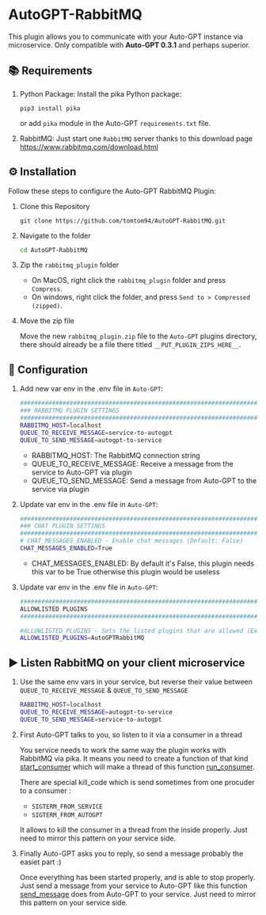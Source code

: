 # AutoGPT-RabbitMQ

This plugin allows you to communicate with your Auto-GPT instance via microservice. Only compatible with **Auto-GPT 0.3.1** and perhaps superior.

## 📚 Requirements

1. Python Package: Install the pika Python package: 

    ```pip3
    pip3 install pika
    ```

    or add `pika` module in the Auto-GPT `requirements.txt` file.

2. RabbitMQ: Just start one `RabbitMQ` server thanks to this download page https://www.rabbitmq.com/download.html

## ⚙️ Installation

Follow these steps to configure the Auto-GPT RabbitMQ Plugin:

1. Clone this Repository

    ```git
    git clone https://github.com/tomtom94/AutoGPT-RabbitMQ.git
    ```

2. Navigate to the folder

    ```sh
    cd AutoGPT-RabbitMQ
    ```

3. Zip the `rabbitmq_plugin` folder

    - On MacOS, right click the `rabbitmq_plugin` folder and press `Compress`. 
    - On windows, right click the folder, and press `Send to > Compressed (zipped)`.

4. Move the zip file

    Move the new `rabbitmq_plugin.zip` file to the `Auto-GPT` plugins directory, there should already be a file there titled `__PUT_PLUGIN_ZIPS_HERE__`.

## 🔧 Configuration

1. Add new var env in the .env file in `Auto-GPT`:

    ```sh
    ################################################################################
    ### RABBITMQ PLUGIN SETTINGS
    ################################################################################
    RABBITMQ_HOST=localhost
    QUEUE_TO_RECEIVE_MESSAGE=service-to-autogpt
    QUEUE_TO_SEND_MESSAGE=autogpt-to-service
    ```

    - RABBITMQ_HOST: The RabbitMQ connection string
    - QUEUE_TO_RECEIVE_MESSAGE: Receive a message from the service to Auto-GPT via plugin
    - QUEUE_TO_SEND_MESSAGE: Send a message from Auto-GPT to the service via plugin

2. Update var env in the .env file in `Auto-GPT`:

    ```sh
    ################################################################################
    ### CHAT PLUGIN SETTINGS
    ################################################################################
    # CHAT_MESSAGES_ENABLED - Enable chat messages (Default: False)
    CHAT_MESSAGES_ENABLED=True
    ```

    - CHAT_MESSAGES_ENABLED: By default it's False, this plugin needs this var to be True otherwise this plugin would be useless

3. Update var env in the .env file in `Auto-GPT`:

    ```sh
    ################################################################################
    ALLOWLISTED PLUGINS
    ################################################################################

    #ALLOWLISTED_PLUGINS - Sets the listed plugins that are allowed (Example: plugin1,plugin2,plugin3)
    ALLOWLISTED_PLUGINS=AutoGPTRabbitMQ
    ```

## ► Listen RabbitMQ on your client microservice

1. Use the same env vars in your service, but reverse their value between `QUEUE_TO_RECEIVE_MESSAGE` & `QUEUE_TO_SEND_MESSAGE`

    ```sh
    RABBITMQ_HOST=localhost
    QUEUE_TO_RECEIVE_MESSAGE=autogpt-to-service
    QUEUE_TO_SEND_MESSAGE=service-to-autogpt
    ```

2. First Auto-GPT talks to you, so listen to it via a consumer in a thread

    You service needs to work the same way the plugin works with RabbitMQ via pika. It means you need to create a function of that kind [start_consumer](/rabbitmq_plugin/rabbitmq_plugin.py#L62) which will make a thread of this function [run_consumer](/rabbitmq_plugin/rabbitmq_plugin.py#L16).

    There are special kill_code which is send sometimes from one procuder to a consumer :
    - `SIGTERM_FROM_SERVICE`
    - `SIGTERM_FROM_AUTOGPT`

    It allows to kill the consumer in a thread from the inside properly.
    Just need to mirror this pattern on your service side.

3. Finally Auto-GPT asks you to reply, so send a message probably the easiet part :)

    Once everything has been started properly, and is able to stop properly. Just send a message from your service to Auto-GPT like this function [send_message](/rabbitmq_plugin/rabbitmq_plugin.py#L58) does from Auto-GPT to your service.
    Just need to mirror this pattern on your service side.
